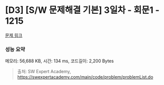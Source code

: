 # [D3] [S/W 문제해결 기본] 3일차 - 회문1 - 1215 

[문제 링크](https://swexpertacademy.com/main/code/problem/problemDetail.do?contestProbId=AV14QpAaAAwCFAYi) 

### 성능 요약

메모리: 56,688 KB, 시간: 134 ms, 코드길이: 2,200 Bytes



> 출처: SW Expert Academy, https://swexpertacademy.com/main/code/problem/problemList.do